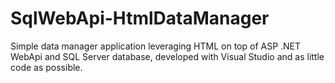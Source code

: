 # SqlWebApi-HtmlDataManager
Simple data manager application leveraging HTML on top of ASP .NET WebApi and SQL Server database, developed with Visual Studio and as little code as possible.
